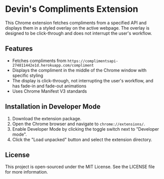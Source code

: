 # Devin's Compliments Extension

This Chrome extension fetches compliments from a specified API and displays them in a styled overlay on the active webpage. The overlay is designed to be click-through and does not interrupt the user's workflow.

## Features
- Fetches compliments from `https://complimentsapi-274811442e1d.herokuapp.com/compliment`
- Displays the compliment in the middle of the Chrome window with specific styling
- The display is click-through, not interrupting the user's workflow, and has fade-in and fade-out animations
- Uses Chrome Manifest V3 standards

## Installation in Developer Mode
1. Download the extension package.
2. Open the Chrome browser and navigate to `chrome://extensions/`.
3. Enable Developer Mode by clicking the toggle switch next to "Developer mode".
4. Click the "Load unpacked" button and select the extension directory.

## License
This project is open-sourced under the MIT License. See the LICENSE file for more information.
